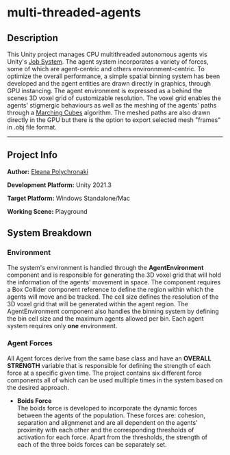 # multi-threaded-agents

## Description
This Unity project manages CPU multithreaded autonomous agents vis Unity's [Job System](https://docs.unity3d.com/Manual/JobSystem.html). The agent system incorporates a variety of forces, some of which are agent-centric and others environnment-centric. To optimize the overall performance, a simple spatial binning system has been developed and the agent entities are drawn directly in graphics, through GPU instancing. The agent environment is expressed as a behind the scenes 3D voxel grid of customizable resolution. The voxel grid enables the agents' stigmergic behaviours as well as the meshing of the agents' paths through a [Marching Cubes](https://en.wikipedia.org/wiki/Marching_cubes) algorithm. The meshed paths are also drawn directly in the GPU but there is the option to export selected mesh "frames" in .obj file format. 

---

## Project Info

**Author:** 
[Eleana Polychronaki](https://github.com/EleanaPol)

**Development Platform:**
Unity 2021.3

**Target Platform:**
Windows Standalone/Mac

**Working Scene:**
Playground

## System Breakdown
### Environment
The system's environment is handled through the **AgentEnvironment** component and is responsible for generating the 3D voxel grid that will hold the information of the agents' movement in space. The component requires a Box Collider component reference to define the region within which the agents will move and be tracked. The cell size defines the resolution of the 3D voxel grid that will be generated within the agent region. The AgentEnvironment component also handles the binning system by defining the bin cell size and the maximum agents allowed per bin. Each agent system requires only  **one** environment.

### Agent Forces
All Agent forces derive from the same base class and have an **OVERALL STRENGTH** variable that is responsible for defining the strength of each force at a specific given time. The project contains six different force components all of which can be used mulltiple times in the system based on the desired approach.
* **Boids Force**  
The boids force is developed to incorporate the dynamic forces between the agents of the population. These forces are: cohesion, separation and alignmenet and are all dependent on the agents' proximity with each other and the corresponding thresholds of activation for each force. Apart from the thresholds, the strength of each of the three boids forces can be separately set.
